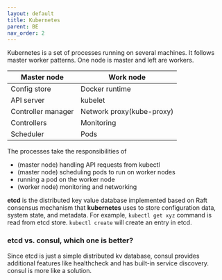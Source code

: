 ```yaml
---
layout: default
title: Kubernetes
parent: BE
nav_order: 2
---
```


Kubernetes is a set of processes running on several machines. It follows master worker patterns. One node is master and left are workers.

| Master node        | Work node                 |
| ------------------ | ------------------------- |
| Config store       | Docker runtime            |
| API server         | kubelet                   |
| Controller manager | Network proxy(kube-proxy) | 
| Controllers        | Monitoring                |
| Scheduler          | Pods                      |

The processes take the responsibilities of
- (master node) handling API requests from kubectl
- (master node) scheduling pods to run on worker nodes
- running a pod on the worker node
- (worker node) monitoring and networking

**etcd** is the distributed key value database implemented based on Raft consensus mechanism that **kubernetes** uses to store configuration data, system state, and metadata. 
For example, `kubectl get xyz` command is read from etcd store. `kubectl create` will create an entry in etcd.


### etcd vs. consul, which one is better?

Since etcd is just a simple distributed kv database, consul provides additional features like healthcheck and has built-in service discovery. consul is more like a solution. 